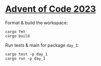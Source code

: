 # [Advent of Code 2023](https://adventofcode.com/2023)

Format & build the workspace:

```shell
cargo fmt
cargo build
```

Run tests & main for package `day_1`:

```shell
cargo test -p day_1
cargo run -p day_1
```
